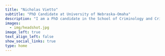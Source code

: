 ```yaml
---
title: "Nicholas Vietto"
subtitle: "PhD Candidate at University of Nebraska-Omaha"
description: "I am a PhD candidate in the School of Criminology and Criminal Justice where my research centers on biopsychosocial criminology and quantitative methodology."
images:
  - img/headshot.jpg
image_left: true
text_align_left: false
show_social_links: true 
type: home
---
```


